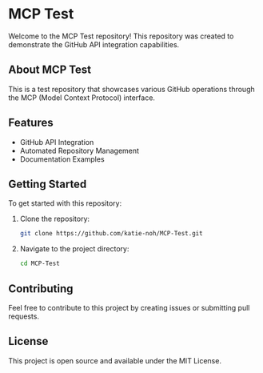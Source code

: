 # MCP Test

Welcome to the MCP Test repository! This repository was created to demonstrate the GitHub API integration capabilities.

## About MCP Test

This is a test repository that showcases various GitHub operations through the MCP (Model Context Protocol) interface.

## Features

- GitHub API Integration
- Automated Repository Management
- Documentation Examples

## Getting Started

To get started with this repository:

1. Clone the repository:
   ```bash
   git clone https://github.com/katie-noh/MCP-Test.git
   ```

2. Navigate to the project directory:
   ```bash
   cd MCP-Test
   ```

## Contributing

Feel free to contribute to this project by creating issues or submitting pull requests.

## License

This project is open source and available under the MIT License.
